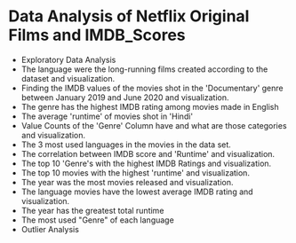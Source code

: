 


# Data Analysis of Netflix Original Films and IMDB_Scores 


- Exploratory Data Analysis
- The language were the long-running films created according to the dataset and visualization.
- Finding the IMDB values of the movies shot in the 'Documentary' genre between January 2019 and June 2020 and visualization.
- The genre has the highest IMDB rating among movies made in English
- The average 'runtime' of movies shot in 'Hindi'
- Value Counts of the 'Genre' Column have and what are those categories and visualization.
- The 3 most used languages in the movies in the data set.
- The correlation between IMDB score and 'Runtime' and visualization.
- The top 10 'Genre's with the highest IMDB Ratings and visualization.
- The top 10 movies with the highest 'runtime' and visualization.
- The year was the most movies released and visualization.
- The language movies have the lowest average IMDB rating and visualization.
- The year has the greatest total runtime
- The most used "Genre" of each language
- Outlier Analysis
